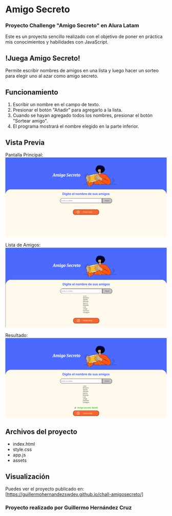# Amigo Secreto
### Proyecto Challenge "Amigo Secreto" en Alura Latam

Este es un proyecto sencillo realizado con el objetivo de poner en práctica mis conocimientos y habilidades con JavaScript.

## !Juega Amigo Secreto!

Permite escribir nombres de amigos en una lista y luego hacer un sorteo para elegir uno al azar como amigo secreto.

## Funcionamiento

1. Escribir un nombre en el campo de texto.
2. Presionar el botón "Añadir" para agregarlo a la lista.
3. Cuando se hayan agregado todos los nombres, presionar el botón "Sortear amigo".
4. El programa mostrará el nombre elegido en la parte inferior.

## Vista Previa

Pantalla Principal:
![Pantalla Principal](assets/screenshot_principal.png)

Lista de Amigos:
![Lista de Amigos](assets/screenshot_lista.png)

Resultado:
![Resultado](assets/screenshot_resultado.png)

## Archivos del proyecto

- index.html 
- style.css 
- app.js
- assets

## Visualización

Puedes ver el proyecto publicado en: [https://guillermohernandezswdev.github.io/chall-amigosecreto/]

### Proyecto realizado por Guillermo Hernández Cruz
